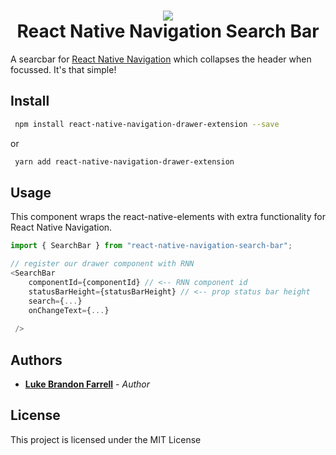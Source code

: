 <h1 align="center">
  <img src="https://github.com/lukebrandonfarrell/react-native-navigation-search-bar/blob/master/example%231.gif?raw=true"/><br/>
  React Native Navigation Search Bar
</h1>

A searcbar for [React Native Navigation](https://github.com/wix/react-native-navigation) which collapses the header when focussed. It's that simple!

## Install

```sh
 npm install react-native-navigation-drawer-extension --save
```

or

```sh
 yarn add react-native-navigation-drawer-extension
```

## Usage

This component wraps the react-native-elements [<SearchBar />](https://react-native-elements.github.io/react-native-elements/docs/searchbar.html) with extra functionality for React Native Navigation.

```js
import { SearchBar } from "react-native-navigation-search-bar";

// register our drawer component with RNN
<SearchBar
    componentId={componentId} // <-- RNN component id
    statusBarHeight={statusBarHeight} // <-- prop status bar height
    search={...}
    onChangeText={...}
    
 />
```

## Authors

* [**Luke Brandon Farrell**](https://lukebrandonfarrell.com/) - *Author*

## License

This project is licensed under the MIT License
